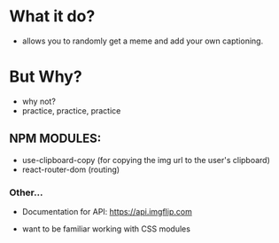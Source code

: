 # What it do?

- allows you to randomly get a meme and add your own captioning.

# But Why?

- why not?
- practice, practice, practice

## NPM MODULES:

- use-clipboard-copy (for copying the img url to the user's clipboard)
- react-router-dom (routing)

### Other...

- Documentation for API: https://api.imgflip.com

* want to be familiar working with CSS modules
